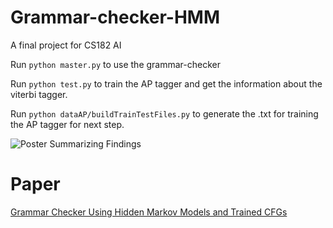 # Grammar-checker-HMM

A final project for CS182 AI

Run `python master.py` to use the grammar-checker

Run `python test.py` to train the AP tagger and get the information about the viterbi tagger.

Run `python dataAP/buildTrainTestFiles.py` to generate the .txt for training the AP tagger for next step.

![Poster Summarizing Findings](https://raw.githubusercontent.com/bencmbrook/Grammar-Checker/master/Poster.jpg)

# Paper
[Grammar Checker Using Hidden Markov Models and Trained CFGs](https://github.com/bencmbrook/Grammar-Checker/blob/master/Grammar%20Checker%20Using%20Hidden%20Markov%20Models%20and%20Trained%20CFGs.pdf)
